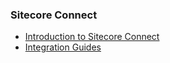 ### Sitecore Connect

- [Introduction to Sitecore Connect](https://doc.sitecore.com/connect/en/users/sitecore-connect/introduction-to-sitecore-connect.html)
- [Integration Guides](/learn/integrations)
